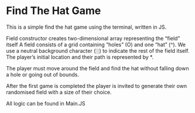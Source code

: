 # Find The Hat Game 
This is a simple find the hat game using the terminal, written in JS.

Field constructor creates two-dimensional array representing the “field” itself
A field consists of a grid containing “holes” (O) and one “hat” (^).
We use a neutral background character (░) to indicate the rest of the field itself.
The player’s initial location and their path is represented by *.

The player must move around the field and find the hat without falling down a hole or going out of bounds.

After the first game is completed the player is invited to generate their own randomised field with a size of their choice.

All logic can be found in Main.JS
